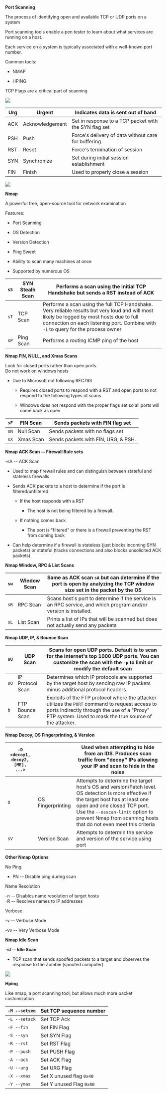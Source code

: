 **Port Scanning**

The process of identifying open and available TCP or UDP ports on a
system

Port scanning tools enable a pen tester to learn about what services are
running on a host.

Each service on a system is typically associated with a well-known port
number.

Common tools:

-   NMAP

-   HPING

TCP Flags are a critical part of scanning

![](media/image3.png)

| Urg | Urgent          | Indicates data is sent out of band                    |
|-----|-----------------|-------------------------------------------------------|
| ACK | Acknowledgement | Set in response to a TCP packet with the SYN flag set |
| PSH | Push            | Force's delivery of data without care for buffering   |
| RST | Reset           | Force's termination of session                        |
| SYN | Synchronize     | Set during initial session establishment              |
| FIN | Finish          | Used to properly close a session                      |

![](media/image4.png)

**Nmap**

A powerful free, open-source tool for network examination

Features:

-   Port Scanning

-   OS Detection

-   Version Detection

-   Ping Sweet

-   Ability to scan many machines at once

-   Supported by numerous OS

| `sS` | SYN Stealh Scan | Performs a scan using the initial TCP Handshake but sends a RST instead of ACK                                                                                                                                                 |
|------|-----------------|--------------------------------------------------------------------------------------------------------------------------------------------------------------------------------------------------------------------------------|
| `sT` | TCP Scan        | Performs a scan using the full TCP Handshake. Very reliable results but very loud and will most likely be logged by most hosts due to full connection on each listening port. Combine with `-i` to query for the process owner |
| `sP` | Ping Scan       | Performs a routing ICMP ping of the host                                                                                                                                                                                       |

**Nmap FIN, NULL, and Xmas Scans**

Look for closed ports rather than open ports.\
Do not work on windows hosts

-   Due to Microsoft not following RFC793

    -   Requires closed ports to respond with a RST and open ports to
        not respond to the following types of scans

    -   Windows does not respond with the proper flags set so all ports
        will come back as open

| `sF` | FIN Scan  | Sends packets with FIN flag set     |
|------|-----------|-------------------------------------|
| `sN` | Null Scan | Sends packets with no flags set     |
| `sX` | Xmas Scan | Sends packets with FIN, URG, & PSH. |

**Nmap ACK Scan -- Firewall Rule sets**

-sA -- ACK Scan

-   Used to map firewall rules and can distinguish between stateful and
    stateless firewalls

-   Sends ACK packets to a host to determine if the port is
    filtered/unfiltered.

    -   If the host responds with a RST

        -   The host is not being filtered by a firewall.

    -   If nothing comes back

        -   The port is "filtered" or there is a firewall preventing the
            RST from coming back

-   Can help determine if a firewall is stateless (just blocks incoming
    SYN packets) or stateful (tracks connections and also blocks
    unsolicited ACK packets)

**Nmap Window, RPC & List Scans**

| `sw` | Window Scan | Same as ACK scan `sA` but can determine if the port is open by analyzing the TCP window size set in the packet by the OS |
|------|-------------|--------------------------------------------------------------------------------------------------------------------------|
| `sR` | RPC Scan    | Scans host's port to determine if the service is an RPC service, and which program and/or version is installed.          |
| `sL` | List Scan   | Prints a list of IPs that will be scanned but does not actually send any packets                                         |

**Nmap UDP, IP, & Bounce Scan**

| `sU` | UDP Scan         | Scans for open UDP ports. Default is to scan for the internet's top 1000 UDP ports. You can customize the scan with the `-p` to limit or modify the default scan                                         |
|------|------------------|----------------------------------------------------------------------------------------------------------------------------------------------------------------------------------------------------------|
| `sO` | IP Protocol Scan | Determines which IP protocols are supported by the target host by sending raw IP packets minus additional protocol headers.                                                                              |
| `b`  | FTP Bounce Scan  | Exploits of the FTP protocol where the attacker utilizes the `PORT` command to request access to ports indirectly through the use of a "Proxy" FTP system. Used to mask the true source of the attacker. |

**Nmap Decoy, OS Fingerprinting, & Version**

| `-D <decoy1, decoy2, [ME], ...>` |                   | Used when attempting to hide from an IDS. Produces scan traffic from "decoy" IPs allowing your IP and scan to hide in the noise                                                                                                                                              |
|----------------------------------|-------------------|------------------------------------------------------------------------------------------------------------------------------------------------------------------------------------------------------------------------------------------------------------------------------|
| `O`                              | OS Fingerprinting | Attempts to determine the target host's OS and version/Patch level. OS detection is more effective if the target host has at least one open and one closed TCP port. Use the `--osscan-limit` option to prevent Nmap from scanning hosts that do not even meet this criteria |
| `sV`                             | Version Scan      | Attempts to determin the service and version of the service using port                                                                                                                                                                                                       |

**Other Nmap Options**

No Ping

-   PN -- Disable ping during scan

Name Resolution

-n -- Disables name resolution of target hosts\
-R -- Resolves names to IP addresses

Verbose

-v -- Verbose Mode

-vv -- Very Verbose Mode

**Nmap Idle Scan**

**-sl -- Idle Scan**

-   TCP scan that sends spoofed packets to a target and observes the
    response to the Zombie (spoofed computer)

![](media/image5.png)

**Hping**

Like nmap, a port scanning tool, but allows much more packet
customization

| `-M --setseq` | Set TCP sequence number  |
|---------------|--------------------------|
| `-L --setack` | Set TCP Ack              |
| `-F --fin`    | Set FIN Flag             |
| `-S --syn`    | Set SYN Flag             |
| `-R --rst`    | Set RST Flag             |
| `-P --push`   | Set PUSH Flag            |
| `-A --ack`    | Set ACK Flag             |
| `-U --urg`    | Set URG Flag             |
| `-X --xmas`   | Set X unused flag `0x40` |
| `-Y --ymas`   | Set Y unused Flag `0x80` |
